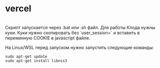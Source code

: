 # vercel
<br>
Скрипт запускается через .bat или .sh файл. Для работы Клода нужны куки. Куки нужно cкопировать без `user_session=` и вставить в переменную COOKIE в javascript файле. </br>

На Linux/WSL перед запуском нужно запустить следующие команды: </br>

```
sudo apt-get update
sudo apt-get install libnss3
```
